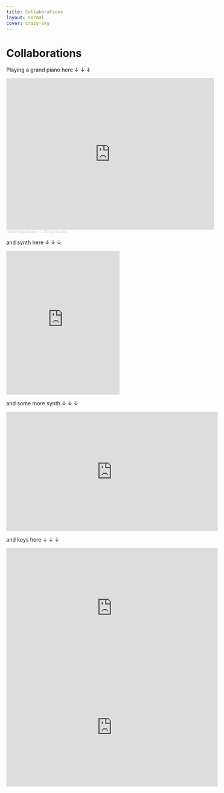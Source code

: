 ```yaml
---
title: Collaborations
layout: normal
cover: crazy-sky
---
```


<h1>Collaborations</h1>

<div class="collabitem">
	<p class="articletext">Playing a grand piano here &#8595; &#8595; &#8595;</p>
	<iframe width="550px" height="400px" scrolling="no" frameborder="no" allow="autoplay" src="https://w.soundcloud.com/player/?url=https%3A//api.soundcloud.com/playlists/1495816108&color=%23ff5500&auto_play=false&hide_related=false&show_comments=true&show_user=true&show_reposts=false&show_teaser=true"></iframe><div style="font-size: 10px; color: #cccccc;line-break: anywhere;word-break: normal;overflow: hidden;white-space: nowrap;text-overflow: ellipsis; font-family: Interstate,Lucida Grande,Lucida Sans Unicode,Lucida Sans,Garuda,Verdana,Tahoma,sans-serif;font-weight: 100;"><a href="https://soundcloud.com/dan-el-sigur-sson-489991113" title="Daníel Sigurðsson" target="_blank" style="color: #cccccc; text-decoration: none;">Daníel Sigurðsson</a> · <a href="https://soundcloud.com/dan-el-sigur-sson-489991113/sets/string-sextets" title="3 String Sextets" target="_blank" style="color: #cccccc; text-decoration: none;">3 String Sextets</a></div>
</div>

<div class="collabitem">
	<p class="articletext">and synth here &#8595; &#8595; &#8595;</p>
	<iframe src="https://open.spotify.com/embed/album/0iwleQ7Kx0yhiXL0C3BBhZ" width="300" height="380" frameborder="0" allowtransparency="true" allow="encrypted-media"></iframe>
</div>

<div class="collabitem">
	<p class="articletext">and some more synth &#8595; &#8595; &#8595;</p>
	<iframe width="560" height="315" src="https://www.youtube.com/embed/-FD5gfy4sCk" frameborder="0" allow="accelerometer; autoplay; encrypted-media; gyroscope; picture-in-picture" allowfullscreen></iframe>
</div>

<div class="collabitem">
	<p class="articletext">and keys here &#8595; &#8595; &#8595;</p>
	<iframe width="560" height="315" src="https://www.youtube.com/embed/4VGsxbzmuXs" frameborder="0" allow="accelerometer; autoplay; encrypted-media; gyroscope; picture-in-picture" allowfullscreen></iframe><iframe width="560" height="315" src="https://www.youtube.com/embed/4IEGSORgbA8" frameborder="0" allow="accelerometer; autoplay; encrypted-media; gyroscope; picture-in-picture" allowfullscreen></iframe>
</div>

